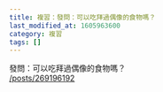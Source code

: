 ```yaml
---
title: 複習：發問：可以吃拜過偶像的食物嗎？
last_modified_at: 1605963600
category: 複習
tags: []
---
```


<p>發問：可以吃拜過偶像的食物嗎？<br>
<a href="/posts/269196192" target="_blank">/posts/269196192</a></p>

<p>&nbsp;</p>

